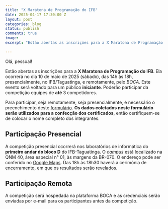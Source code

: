 ```yaml
---
title: "X Maratona de Programação do IFB"
date: 2025-04-17 17:30:00 Z
layout: post
categories: blog
status: publish
comments: true
image:
excerpt: "Estão abertas as inscrições para a X Maratona de Programação do IFB."

---
```


Olá, pessoal!

Estão abertas as inscrições para a **X Maratona de Programação do IFB**. Ela
ocorrerá no dia 10 de maio de 2025 (sábado), das 14h às 18h, presencialmente, no
IFB/Taguatinga, e remotamente, pelo *BOCA*. Este evento será voltado para um
público **iniciante**. Poderão participar da competição equipes de **até** 3
competidores.

Para participar, seja remotamente, seja presencialmente, é necessário o
preenchimento deste
[formulário](https://docs.google.com/forms/d/e/1FAIpQLSd0VwRr3aO68IGfN6BfbjZNqqxNKX_5SrmMj9vqXt4ZEMOBgQ/viewform?usp=dialog).
**Os dados coletados neste formulário serão utilizados para a confecção dos certificados**, então certifiquem-se de colocar o nome completo dos integrantes.

## Participação Presencial

A competição presencial ocorrerá nos laboratórios de informática do **primeiro andar do bloco D** do IFB-Taguatinga. O *campus* está localizado na QNM 40, área especial n° 01, às margens da BR-070. O endereço pode ser conferido no [Google Maps](https://goo.gl/maps/9i5i8Ari77mLzRC69). Das 18h às 18h30 haverá a cerimônia de encerramento, em que os resultados serão revelados.

## Participação Remota

A competição será hospedada na plataforma BOCA e as credenciais serão enviadas por e-mail para os participantes antes da competição.
